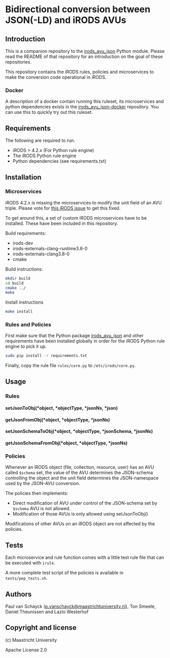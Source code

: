 # Bidirectional conversion between JSON(-LD) and iRODS AVUs

## Introduction

This is a companion repository to the [irods_avu_json](https://github.com/MaastrichtUniversity/irods_avu_json) Python 
module. Please read the README of that repository for an introduction on the goal of these repositories.

This repository contains the iRODS rules, policies and microservices to make the conversion code operational in iRODS.

### Docker
A description of a docker contain running this ruleset, its microservices and python dependencies exists in the
[irods_avu_json-docker](https://github.com/MaastrichtUniversity/irods_avu_json-docker) repository. You can use this
to quickly try out this ruleset. 

## Requirements
The following are required to run.

* iRODS > 4.2.x (For Python rule engine)
* The iRODS Python rule engine
* Python dependencies (see requirements.txt)

## Installation

### Microservices

iRODS 4.2.x is missing the microservices to modify the unit field of an AVU triple. Please vote for 
[this iRODS issue](https://github.com/irods/irods/issues/4185) to  get this fixed. 
 
To get around this, a set of custom iRODS microservices have to be installed. These have been included in this repository.

Build requirements:
* irods-dev
* irods-externals-clang-runtime3.8-0
* irods-externals-clang3.8-0
* cmake

Build instructions:
```bash
mkdir build 
cd build
cmake ../
make
```

Install instructions
```bash
make install
```
 
### Rules and Policies

First make sure that the Python package [irods_avu_json](https://github.com/MaastrichtUniversity/irods_avu_json) and 
other requirements have been installed globally in order for the iRODS Python rule engine to pick it up. 

```bash
sudo pip install -r requirements.txt
```

Finally, copy the rule file `rules/core.py` to `/etc/irods/core.py`.

## Usage

### Rules

#### setJsonToObj(*object, *objectType, *jsonNs, *json)

#### getJsonFromObj(*object, *objectType, *jsonNs)

#### setJsonSchemaToObj(*object, *objectType, *jsonSchema, *jsonNs)

#### getJsonSchemaFromObj(*object, *objectType, *jsonNs)

### Policies

Whenever an iRODS object (file, collection, resource, user) has an AVU called `$schema` set, the value of the AVU determines
the JSON-schema controlling the object and the unit field determines the JSON-namespace used by the JSON-AVU conversion.  

The policies then implements:

* Direct modification of AVU under control of the JSON-schema set by `$schema` AVU is not allowed. 
* Modification of those AVUs is only allowed using setJsonToObj()

Modifications of other AVUs on an iRODS object are not affected by the policies.

## Tests

Each microservice and rule function comes with a little test rule file that can be executed with `irule`.

A more complete test script of the policies is available in `tests/pep_tests.sh`.

## Authors
Paul van Schayck (p.vanschayck@maastrichtuniversity.nl), Ton Smeele, Daniel Theunissen and Lazlo Westerhof 

## Copyright and license

(c) Maastricht University

Apache License 2.0
 
